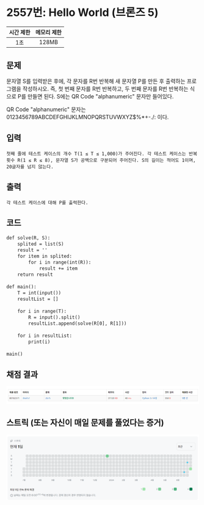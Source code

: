 # 2557번: Hello World (브론즈 5)
|시간 제한|메모리 제한|
|:--:|:--:|
|1초|128MB|

## 문제
문자열 S를 입력받은 후에, 각 문자를 R번 반복해 새 문자열 P를 만든 후 출력하는 프로그램을 작성하시오. 즉, 첫 번째 문자를 R번 반복하고, 두 번째 문자를 R번 반복하는 식으로 P를 만들면 된다. S에는 QR Code "alphanumeric" 문자만 들어있다.

QR Code "alphanumeric" 문자는 0123456789ABCDEFGHIJKLMNOPQRSTUVWXYZ\$%*+-./: 이다.

## 입력
```
첫째 줄에 테스트 케이스의 개수 T(1 ≤ T ≤ 1,000)가 주어진다. 각 테스트 케이스는 반복 횟수 R(1 ≤ R ≤ 8), 문자열 S가 공백으로 구분되어 주어진다. S의 길이는 적어도 1이며, 20글자를 넘지 않는다. 
```

## 출력
```
각 테스트 케이스에 대해 P를 출력한다.
```
## 코드
```
def solve(R, S):
    splited = list(S)
    result = ''
    for item in splited:
        for i in range(int(R)):
            result += item
    return result

def main():
    T = int(input())
    resultList = []

    for i in range(T):
        R = input().split()
        resultList.append(solve(R[0], R[1]))

    for i in resultList:
        print(i)

main()
```

## 채점 결과
![alt text](image.png)

## 스트릭 (또는 자신이 매일 문제를 풀었다는 증거)
![alt text](image-1.png)